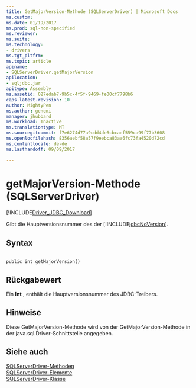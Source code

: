 ```yaml
---
title: GetMajorVersion-Methode (SQLServerDriver) | Microsoft Docs
ms.custom: 
ms.date: 01/19/2017
ms.prod: sql-non-specified
ms.reviewer: 
ms.suite: 
ms.technology:
- drivers
ms.tgt_pltfrm: 
ms.topic: article
apiname:
- SQLServerDriver.getMajorVersion
apilocation:
- sqljdbc.jar
apitype: Assembly
ms.assetid: 027edab7-9b5c-4f5f-9469-fe00cf7798b6
caps.latest.revision: 10
author: MightyPen
ms.author: genemi
manager: jhubbard
ms.workload: Inactive
ms.translationtype: MT
ms.sourcegitcommit: f7e6274d77a9cdd4de6cbcaef559ca99f77b3608
ms.openlocfilehash: 8356aebf58a57f9eebca83aa6fc73fa4520d72cd
ms.contentlocale: de-de
ms.lasthandoff: 09/09/2017

---
```

# <a name="getmajorversion-method-sqlserverdriver"></a>getMajorVersion-Methode (SQLServerDriver)
[!INCLUDE[Driver_JDBC_Download](../../../includes/driver_jdbc_download.md)]

  Gibt die Hauptversionsnummer des der [!INCLUDE[jdbcNoVersion](../../../includes/jdbcnoversion_md.md)].  
  
## <a name="syntax"></a>Syntax  
  
```  
  
public int getMajorVersion()  
```  
  
## <a name="return-value"></a>Rückgabewert  
 Ein **Int** , enthält die Hauptversionsnummer des JDBC-Treibers.  
  
## <a name="remarks"></a>Hinweise  
 Diese GetMajorVersion-Methode wird von der GetMajorVersion-Methode in der java.sql.Driver-Schnittstelle angegeben.  
  
## <a name="see-also"></a>Siehe auch  
 [SQLServerDriver-Methoden](../../../connect/jdbc/reference/sqlserverdriver-methods.md)   
 [SQLServerDriver-Elemente](../../../connect/jdbc/reference/sqlserverdriver-members.md)   
 [SQLServerDriver-Klasse](../../../connect/jdbc/reference/sqlserverdriver-class.md)  
  
  

